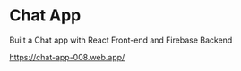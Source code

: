# Chat App

Built a Chat app with React Front-end and Firebase Backend

https://chat-app-008.web.app/